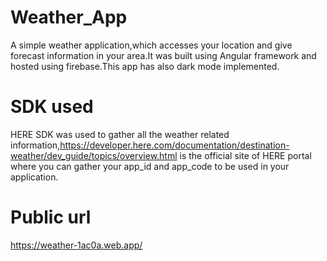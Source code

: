 # Weather_App
A simple weather application,which accesses your location and give forecast information in your area.It was built using Angular framework and hosted using firebase.This app has also
dark mode implemented.

# SDK used
HERE SDK was used to gather all the weather related information,https://developer.here.com/documentation/destination-weather/dev_guide/topics/overview.html is the official site of HERE portal where you can gather your app_id and app_code to be used in your application.

# Public url
https://weather-1ac0a.web.app/
